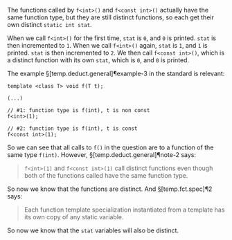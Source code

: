 The functions called by `f<int>()` and `f<const int>()` actually have the same function type, but they are still distinct functions, so each get their own distinct `static int stat`.

When we call `f<int>()` for the first time, `stat` is `0`, and `0` is printed. `stat` is then incremented to `1`. 
When we call `f<int>()` again, `stat` is `1`, and `1` is printed. `stat` is then incremented to `2`.
We then call `f<const int>()`, which is a distinct function with its own `stat`, which is `0`, and `0` is printed.

The example §[temp.deduct.general]¶example-3 in the standard is relevant:

```
template <class T> void f(T t);

(...)

// #1: function type is f(int), t is non const
f<int>(1);

// #2: function type is f(int), t is const
f<const int>(1);
```

So we can see that all calls to `f()` in the question are to a function of the same type `f(int)`. However, §[temp.deduct.general]¶note-2 says:

> `f<int>(1)` and `f<const int>(1)` call distinct functions even though both of the functions called have the same function type.

So now we know that the functions are distinct. And §[temp.fct.spec]¶2 says:

> Each function template specialization instantiated from a template has its own copy of any static variable.

So now we know that the `stat` variables will also be distinct.